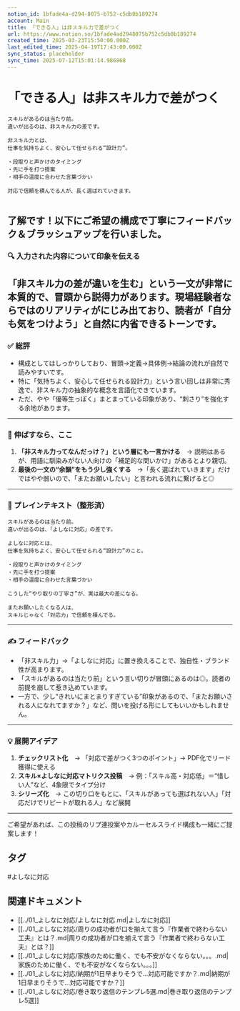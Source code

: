 ```yaml
---
notion_id: 1bfade4a-d294-8075-b752-c5db0b189274
account: Main
title: 「できる人」は非スキル力で差がつく
url: https://www.notion.so/1bfade4ad2948075b752c5db0b189274
created_time: 2025-03-23T15:50:00.000Z
last_edited_time: 2025-04-19T17:43:00.000Z
sync_status: placeholder
sync_time: 2025-07-12T15:01:14.986868
---
```

# 「できる人」は非スキル力で差がつく

```plain text
スキルがあるのは当たり前。
違いが出るのは、非スキル力の差です。

非スキル力とは、
仕事を気持ちよく、安心して任せられる“設計力”。

・段取りと声かけのタイミング
・先に手を打つ提案
・相手の温度に合わせた言葉づかい

対応で信頼を積んでる人が、長く選ばれていきます。


```
了解です！以下にご希望の構成で丁寧にフィードバック＆ブラッシュアップを行いました。
---
### 🔍 入力された内容について印象を伝える
「非スキル力の差が違いを生む」という一文が非常に本質的で、冒頭から説得力があります。現場経験者ならではのリアリティがにじみ出ており、読者が「自分も気をつけよう」と自然に内省できるトーンです。
---
### ✅ 総評
- 構成としてはしっかりしており、冒頭→定義→具体例→結論の流れが自然で読みやすいです。
- 特に「気持ちよく、安心して任せられる設計力」という言い回しは非常に秀逸で、非スキル力の抽象的な概念を言語化できています。
- ただ、やや「優等生っぽく」まとまっている印象があり、“刺さり”を強化する余地があります。
---
### 🔧 伸ばすなら、ここ
1. **「非スキル力ってなんだっけ？」という層にも一言かける**　→ 説明はあるが、用語に馴染みがない人向けの「補足的な問いかけ」があるとより親切。
1. **最後の一文の“余韻”をもう少し強くする**　→「長く選ばれていきます」だけではやや弱いので、「またお願いしたい」と言われる流れに繋げると◎
---
### 📝 プレインテキスト（整形済）
```plain text
スキルがあるのは当たり前。
違いが出るのは、「よしなに対応」の差です。

よしなに対応とは、
仕事を気持ちよく、安心して任せられる“設計力”のこと。

・段取りと声かけのタイミング
・先に手を打つ提案
・相手の温度に合わせた言葉づかい

こうした“やり取りの丁寧さ”が、実は最大の差になる。

またお願いしたくなる人は、
スキルじゃなく「対応力」で信頼を積んでる。
```
---
### ✍️ フィードバック
- 「非スキル力」→「よしなに対応」に置き換えることで、独自性・ブランド性が高まります。
- 「スキルがあるのは当たり前」という言い切りが冒頭にあるのは◎。読者の前提を崩して惹き込めています。
- 一方で、少し“きれいにまとまりすぎている”印象があるので、「またお願いされる人になれてますか？」など、問いを投げる形にしてもいいかもしれません。
---
### 💡 展開アイデア
1. **チェックリスト化**　→ 「対応で差がつく3つのポイント」→ PDF化でリード獲得に使える
1. **スキル×よしなに対応マトリクス投稿**　→ 例：「スキル高・対応低」＝“惜しい人”など、4象限でタイプ分け
1. **シリーズ化**　→ この切り口をもとに、「スキルがあっても選ばれない人」「対応だけでリピートが取れる人」など展開
---
ご希望があれば、この投稿のリプ連投案やカルーセルスライド構成も一緒にご提案します！

## タグ

#よしなに対応 

## 関連ドキュメント

- [[../01_よしなに対応/よしなに対応.md|よしなに対応]]
- [[../01_よしなに対応/周りの成功者が口を揃えて言う『作業者で終わらない工夫』とは？.md|周りの成功者が口を揃えて言う『作業者で終わらない工夫』とは？]]
- [[../01_よしなに対応/家族のために働く、でも不安がなくならない。。。.md|家族のために働く、でも不安がなくならない。。。]]
- [[../01_よしなに対応/納期が1日早まりそうで…対応可能ですか？.md|納期が1日早まりそうで…対応可能ですか？]]
- [[../01_よしなに対応/巻き取り返信のテンプレ5選.md|巻き取り返信のテンプレ5選]]
